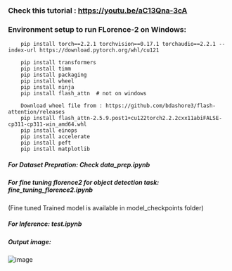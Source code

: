 ### Check this tutorial : https://youtu.be/aC13Qna-3cA

### Environment setup to run FLorence-2 on Windows:
        pip install torch==2.2.1 torchvision==0.17.1 torchaudio==2.2.1 --index-url https://download.pytorch.org/whl/cu121
        
        pip install transformers
        pip install timm
        pip install packaging
        pip install wheel
        pip install ninja
        pip install flash_attn  # not on windows
  
        Download wheel file from : https://github.com/bdashore3/flash-attention/releases
        pip install flash_attn-2.5.9.post1+cu122torch2.2.2cxx11abiFALSE-cp311-cp311-win_amd64.whl  
        pip install einops
        pip install accelerate
        pip install peft
        pip install matplotlib


  ##### For Dataset Prepration:  Check data_prep.ipynb 

  ##### For fine tuning florence2 for object detection task:  fine_tuning_florence2.ipynb
  (Fine tuned Trained model is available in model_checkpoints folder)

  ##### For Inference: test.ipynb

  ##### Output image:

![image](https://github.com/AarohiSingla/Florence-2-Fine-tuning/assets/60029146/4a2d0a8d-de45-4bd6-b31a-18a557c3c8a7)


 
  
